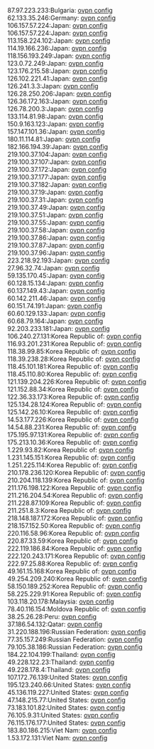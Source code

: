 87.97.223.233:Bulgaria: [ovpn config](vpn/87_97_223_233.ovpn)  
62.133.35.246:Germany: [ovpn config](vpn/62_133_35_246.ovpn)  
106.157.57.224:Japan: [ovpn config](vpn/106_157_57_224.ovpn)  
106.157.57.224:Japan: [ovpn config](vpn/106_157_57_224.ovpn)  
113.158.224.102:Japan: [ovpn config](vpn/113_158_224_102.ovpn)  
114.19.166.236:Japan: [ovpn config](vpn/114_19_166_236.ovpn)  
118.156.193.249:Japan: [ovpn config](vpn/118_156_193_249.ovpn)  
123.0.72.249:Japan: [ovpn config](vpn/123_0_72_249.ovpn)  
123.176.215.58:Japan: [ovpn config](vpn/123_176_215_58.ovpn)  
126.102.221.41:Japan: [ovpn config](vpn/126_102_221_41.ovpn)  
126.241.3.3:Japan: [ovpn config](vpn/126_241_3_3.ovpn)  
126.28.250.206:Japan: [ovpn config](vpn/126_28_250_206.ovpn)  
126.36.172.163:Japan: [ovpn config](vpn/126_36_172_163.ovpn)  
126.78.200.3:Japan: [ovpn config](vpn/126_78_200_3.ovpn)  
133.114.81.98:Japan: [ovpn config](vpn/133_114_81_98.ovpn)  
150.9.163.123:Japan: [ovpn config](vpn/150_9_163_123.ovpn)  
157.147.101.36:Japan: [ovpn config](vpn/157_147_101_36.ovpn)  
180.11.114.81:Japan: [ovpn config](vpn/180_11_114_81.ovpn)  
182.166.194.39:Japan: [ovpn config](vpn/182_166_194_39.ovpn)  
219.100.37.104:Japan: [ovpn config](vpn/219_100_37_104.ovpn)  
219.100.37.107:Japan: [ovpn config](vpn/219_100_37_107.ovpn)  
219.100.37.172:Japan: [ovpn config](vpn/219_100_37_172.ovpn)  
219.100.37.177:Japan: [ovpn config](vpn/219_100_37_177.ovpn)  
219.100.37.182:Japan: [ovpn config](vpn/219_100_37_182.ovpn)  
219.100.37.19:Japan: [ovpn config](vpn/219_100_37_19.ovpn)  
219.100.37.31:Japan: [ovpn config](vpn/219_100_37_31.ovpn)  
219.100.37.49:Japan: [ovpn config](vpn/219_100_37_49.ovpn)  
219.100.37.51:Japan: [ovpn config](vpn/219_100_37_51.ovpn)  
219.100.37.55:Japan: [ovpn config](vpn/219_100_37_55.ovpn)  
219.100.37.58:Japan: [ovpn config](vpn/219_100_37_58.ovpn)  
219.100.37.86:Japan: [ovpn config](vpn/219_100_37_86.ovpn)  
219.100.37.87:Japan: [ovpn config](vpn/219_100_37_87.ovpn)  
219.100.37.96:Japan: [ovpn config](vpn/219_100_37_96.ovpn)  
223.218.92.193:Japan: [ovpn config](vpn/223_218_92_193.ovpn)  
27.96.32.74:Japan: [ovpn config](vpn/27_96_32_74.ovpn)  
59.135.170.45:Japan: [ovpn config](vpn/59_135_170_45.ovpn)  
60.128.15.134:Japan: [ovpn config](vpn/60_128_15_134.ovpn)  
60.137.149.43:Japan: [ovpn config](vpn/60_137_149_43.ovpn)  
60.142.211.46:Japan: [ovpn config](vpn/60_142_211_46.ovpn)  
60.151.74.191:Japan: [ovpn config](vpn/60_151_74_191.ovpn)  
60.60.129.133:Japan: [ovpn config](vpn/60_60_129_133.ovpn)  
60.68.79.164:Japan: [ovpn config](vpn/60_68_79_164.ovpn)  
92.203.233.181:Japan: [ovpn config](vpn/92_203_233_181.ovpn)  
106.240.27.131:Korea Republic of: [ovpn config](vpn/106_240_27_131.ovpn)  
116.93.201.231:Korea Republic of: [ovpn config](vpn/116_93_201_231.ovpn)  
118.38.99.85:Korea Republic of: [ovpn config](vpn/118_38_99_85.ovpn)  
118.39.238.28:Korea Republic of: [ovpn config](vpn/118_39_238_28.ovpn)  
118.45.101.181:Korea Republic of: [ovpn config](vpn/118_45_101_181.ovpn)  
118.45.110.80:Korea Republic of: [ovpn config](vpn/118_45_110_80.ovpn)  
121.139.204.226:Korea Republic of: [ovpn config](vpn/121_139_204_226.ovpn)  
121.152.88.34:Korea Republic of: [ovpn config](vpn/121_152_88_34.ovpn)  
122.36.33.173:Korea Republic of: [ovpn config](vpn/122_36_33_173.ovpn)  
125.134.28.124:Korea Republic of: [ovpn config](vpn/125_134_28_124.ovpn)  
125.142.26.10:Korea Republic of: [ovpn config](vpn/125_142_26_10.ovpn)  
14.53.177.226:Korea Republic of: [ovpn config](vpn/14_53_177_226.ovpn)  
14.54.88.231:Korea Republic of: [ovpn config](vpn/14_54_88_231.ovpn)  
175.195.97.131:Korea Republic of: [ovpn config](vpn/175_195_97_131.ovpn)  
175.213.10.36:Korea Republic of: [ovpn config](vpn/175_213_10_36.ovpn)  
1.229.93.82:Korea Republic of: [ovpn config](vpn/1_229_93_82.ovpn)  
1.231.145.151:Korea Republic of: [ovpn config](vpn/1_231_145_151.ovpn)  
1.251.225.114:Korea Republic of: [ovpn config](vpn/1_251_225_114.ovpn)  
210.178.236.120:Korea Republic of: [ovpn config](vpn/210_178_236_120.ovpn)  
210.204.118.139:Korea Republic of: [ovpn config](vpn/210_204_118_139.ovpn)  
211.176.198.122:Korea Republic of: [ovpn config](vpn/211_176_198_122.ovpn)  
211.216.204.54:Korea Republic of: [ovpn config](vpn/211_216_204_54.ovpn)  
211.228.87.109:Korea Republic of: [ovpn config](vpn/211_228_87_109.ovpn)  
211.251.8.3:Korea Republic of: [ovpn config](vpn/211_251_8_3.ovpn)  
218.148.187.172:Korea Republic of: [ovpn config](vpn/218_148_187_172.ovpn)  
218.157.152.50:Korea Republic of: [ovpn config](vpn/218_157_152_50.ovpn)  
220.116.58.96:Korea Republic of: [ovpn config](vpn/220_116_58_96.ovpn)  
220.87.33.59:Korea Republic of: [ovpn config](vpn/220_87_33_59.ovpn)  
222.119.186.84:Korea Republic of: [ovpn config](vpn/222_119_186_84.ovpn)  
222.120.243.171:Korea Republic of: [ovpn config](vpn/222_120_243_171.ovpn)  
222.97.25.88:Korea Republic of: [ovpn config](vpn/222_97_25_88.ovpn)  
49.161.15.168:Korea Republic of: [ovpn config](vpn/49_161_15_168.ovpn)  
49.254.209.240:Korea Republic of: [ovpn config](vpn/49_254_209_240.ovpn)  
58.150.189.252:Korea Republic of: [ovpn config](vpn/58_150_189_252.ovpn)  
58.225.229.91:Korea Republic of: [ovpn config](vpn/58_225_229_91.ovpn)  
103.118.20.178:Malaysia: [ovpn config](vpn/103_118_20_178.ovpn)  
78.40.116.154:Moldova Republic of: [ovpn config](vpn/78_40_116_154.ovpn)  
38.25.26.28:Peru: [ovpn config](vpn/38_25_26_28.ovpn)  
37.186.54.132:Qatar: [ovpn config](vpn/37_186_54_132.ovpn)  
31.220.188.196:Russian Federation: [ovpn config](vpn/31_220_188_196.ovpn)  
77.35.157.249:Russian Federation: [ovpn config](vpn/77_35_157_249.ovpn)  
79.105.38.186:Russian Federation: [ovpn config](vpn/79_105_38_186.ovpn)  
184.22.104.199:Thailand: [ovpn config](vpn/184_22_104_199.ovpn)  
49.228.122.23:Thailand: [ovpn config](vpn/49_228_122_23.ovpn)  
49.228.178.4:Thailand: [ovpn config](vpn/49_228_178_4.ovpn)  
107.172.76.139:United States: [ovpn config](vpn/107_172_76_139.ovpn)  
195.123.240.66:United States: [ovpn config](vpn/195_123_240_66.ovpn)  
45.136.119.227:United States: [ovpn config](vpn/45_136_119_227.ovpn)  
47.148.215.77:United States: [ovpn config](vpn/47_148_215_77.ovpn)  
73.183.101.82:United States: [ovpn config](vpn/73_183_101_82.ovpn)  
76.105.9.31:United States: [ovpn config](vpn/76_105_9_31.ovpn)  
76.115.176.177:United States: [ovpn config](vpn/76_115_176_177.ovpn)  
183.80.186.215:Viet Nam: [ovpn config](vpn/183_80_186_215.ovpn)  
1.53.172.131:Viet Nam: [ovpn config](vpn/1_53_172_131.ovpn)  

